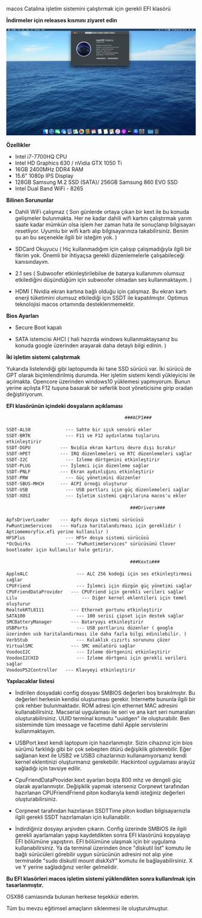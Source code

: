 macos Catalina işletim sistemini çalıştırmak için gerekli EFI klasörü

<b> İndirmeler için releases kısmını ziyaret edin </b>

![](ss200214.png)

<b>Özellikler</b>

* Intel i7-7700HQ CPU
* Intel HD Graphics 630 / nVidia GTX 1050 Ti
* 16GB 2400MHz DDR4 RAM
* 15.6” 1080p IPS Display
* 128GB Samsung M.2 SSD (SATA)/ 256GB Samsung 860 EVO SSD
* Intel Dual Band WiFi - 8265

<b>Bilinen Sorununlar</b>

* Dahili WiFi çalışmaz ( Son günlerde ortaya çıkan bir kext ile bu konuda gelişmeler bulunmakta. Her ne kadar dahili wifi kartını çalıştırmak 
yarım saate kadar mümkün olsa işlem her zaman hata ile sonuçlanıp bilgisayarı resetliyor. Uyumlu bir wifi kartı alıp bilgisayarınıza takabilirsiniz. Benim şu an
bu seçenekle ilgili bir isteğim yok. )

* SDCard Okuyucu ( Hiç kullanmadığım için çalışıp çalışmadığıyla ilgili bir fikrim yok. Önemli bir ihtiyaçsa gerekli düzenlemelerle çalışabileceği kanısındayım.

* 2.1 ses ( Subwoofer etkinleştirilebilse de batarya kullanımını olumsuz etkilediğini düşündüğüm için subwoofer olmadan ses kullanmaktayım. )

* HDMI ( Nvidia ekran kartına bağlı olduğu için çalışmaz. Bu ekran kartı enerji tüketimini olumsuz etkilediği için SSDT ile kapatılmıştır. Optimus teknolojisi macos ortamında desteklenmemektir.


<b>Bios Ayarları</b>

* Secure Boot kapalı

* SATA istemcisi AHCI ( hali hazırda windows kullanmaktaysanız bu konuda google üzerinden arayarak daha detaylı bilgi edinin. )

<b> İki işletim sistemi çalıştırmak </b>

Yukarıda listelendiği gibi laptopumda iki tane SSD sürücü var. İki sürücü de GPT olarak biçimlendirilmiş durumda. Her işletim sistemi kendi yükleyicisi ile açılmakta. Opencore üzerinden windows10 yüklemesi yapmıyorum. Bunun yerine açılışta F12 tuşuna basarak bir seferlik boot yöneticisine girip oradan değiştiriyorum.

<b>EFI klasörünün içindeki dosyaların açıklaması</b>

						                      	###ACPI###
	
	SSDT-ALS0		      --- Sahte bir ışık sensörü ekler
	SSDT-BRTK		      --- F11 ve F12 aydınlatma tuşlarını etkinleştirir
	SSDT-DGPU 		    --- Nvidia ekran kartını devre dışı bırakır
	SSDT-HPET 		    --- IRQ düzenlemeleri ve RTC düzenlemeleri sağlar
	SSDT-I2C		      --- İzleme dörtgenini etkinleştirir
	SSDT-PLUG 		    --- İşlemci için düzenleme sağlar
	SSDT-PNLF 		    --- Ekran aydınlığını etkinleştirir
	SSDT-PRW 		      --- Güç yönetimini düzzenler
	SSDT-SBUS-MHCH		--- ACPI örneği oluşturur
	SSDT-USB		      --- USB portları için güç düzenlemeleri sağlar
	SSDT-XOSI		      --- İşletim sistemi çağrılarına macos'u ekler
							
							                      ###Drivers###
	
	ApfsDriverLoader	--- Apfs dosya sistemi sürücüsü
	FwRuntimeServices	--- Hafıza haritalandırması için gereklidir ( Aptiomemoryfix.efi yerine kullanılır )
	HFSPlus			      --- HFS+ dosya sistemi sürücüsü
	*OcQuirks		      --- "FwRuntimeServices" sürücüsünü Clover bootloader için kullanılır hale getirir.
				
							                      ###Kexts###
	
	AppleALC		          --- ALC 256 kodeği için ses etkinleştirmesi sağlar
	CPUFriend		          --- İşlemci için düzgün güç yönetimi sağlar
	CPUFriendDataProvider	--- CPUFriend için gerekli verileri sağlar
	Lilu			            --- Diğer kernel eklentileri için temel oluşturur
	RealtekRTL8111		    --- Ethernet portunu etkinleştirir
	SATA100			          --- 100 serisi çipset için destek sağlar
	SMCBatteryManager	    --- Bataryayı etkinleştirir
	USBPorts		          --- USB portlarını düzenler ( google üzerinden usb haritalandırması ile daha fazla bilgi edinilebilir. )
	VerbStub		          --- Kulaklık cızırtı sorununu çözer
	VirtualSMC		        --- SMC emülatörü sağlar
	VoodooI2C		          --- İzleme dörtgenini etkinleştirir
	VoodooI2CHID		      --- İzleme dörtgeni için gerekli verileri sağlar
	VoodooPS2Controller	  --- Klavyeyi etkinleştirir
  
  
  <b>Yapılacaklar listesi</b>
  
  * İndirilen dosyadaki config dosyası SMBIOS değerleri boş bırakılmıştır. Bu değerleri herkesin kendisi oluşturması gerekir. İnternette bununla ilgili bir çok rehber bulunmaktadır.
  ROM adresi için ethernet MAC adresini kullanabilirsiniz. Macserial uygulaması ile seri ve ana kart seri numaraları oluşturabilirsiniz. UUID terminal komutu "uuidgen" ile oluşturabilir.
  Ben sistemimde tüm imessage ve facetime dahil Apple servislerini kullanmaktayım.
  
  * USBPort.kext kendi laptopum için hazırlanmıştır. Sizin cihazınız için bios sürümü farklılığı gibi bir çok sebepten ötürü değişiklik gösterebilir.
  Eğer sağlanan kext ile USB2 ve USB3 cihazlarınızı kullanamıyorsanız kendi kernel eklentinizi oluşturmanız gerekebilir. Hackintool uygulaması arayüz sağladığı için tavsiye edilir.
  
  * CpuFriendDataProvider.kext ayarları boşta 800 mhz ve dengeli güç olarak ayarlanmıştır. Değişiklik yapmak isterseniz Corpnewt tarafından hazırlanan CPUFriendFriend piton kodlarıyla kendi
  isteğiniz değerleri oluşturabilirsiniz.
  
  * Corpnewt tarafından hazırlanan SSDTTime piton kodları bilgisayarnızla ilgili gerekli SSDT hazırlamaları için kullanabilir.
  
  * İndirdiğiniz dosyayı arşivden çıkarın. Config üzerinde SMBIOS ile ilgili gerekli ayarlamaları yapıp kaydetdikten sonra EFI klasörünü kopyalayıp EFI bölümüne yapıştırın. EFI bölümüne ulaşmak için
  bir uygulama kullanabilirsiniz. Ya da terminal üzerinden önce "diskutil list" komutu ile bağlı sürücüleri görebilir uygun sürücünün adresini not alıp yine terminalde "sudo diskutil mount diskXsY" komutu ile bağlayabilirsiniz. 
  X ve Y yerine sağladığınız veriler gelmelidir.
  
  <b>Bu EFI klasörleri macos işletim sistemi yüklendikten sonra kullanılmak için tasarlanmıştır.</b>
  
  OSX86 camiasında bulunan herkese teşekkür ederim.
  
  Tüm bu mevzu eğitimsel amaçların siklenmesi ile oluşturulmuştur.
